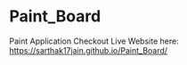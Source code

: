 # Paint_Board
Paint Application
Checkout Live Website here: https://sarthak17jain.github.io/Paint_Board/
